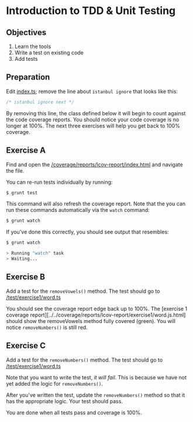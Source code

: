 # Introduction to TDD & Unit Testing

## Objectives

1. Learn the tools
2. Write a test on existing code
3. Add tests

## Preparation

Edit [index.ts](./index.ts); remove the line about `istanbul ignore` that looks like this:

````javascript
/* istanbul ignore next */
````

By removing this line, the class defined below it will begin to count against the code coverage reports. You should notice
your code coverage is no longer at 100%. The next three exercises will help you get back to 100% coverage.

## Exercise A

Find and open the [/coverage/reports/lcov-report/index.html](../../coverage/reports/lcov-report/index.html) and navigate the file.

You can re-run tests individually by running:

````bash
$ grunt test
````

This command will also refresh the coverage report. Note that the you can run these commands automatically via the `watch` command:

````bash
$ grunt watch
````

If you've done this correctly, you should see output that resembles:

````bash
$ grunt watch

> Running "watch" task
> Waiting...
````

## Exercise B

Add a test for the `removeVowels()` method. The test should go to [/test/exercise1/word.ts](../../test/exercise1/word.ts)

You should see the coverage report edge back up to 100%. The [exercise 1 coverage report][../../coverage/reports/lcov-report/exercise1/word.js.html] should
show the removeVowels method fully covered (green). You will notice `removeNumbers()` is still red.

## Exercise C

Add a test for the `removeNumbers()` method. The test should go to [/test/exercise1/word.ts](../../test/exercise1/word.ts)

Note that you want to write the test, *it will fail*. This is because we have not yet added the logic for `removeNumbers()`.

After you've written the test, update the `removeNumbers()` method so that it has the appropriate logic. Your test should pass.

You are done when all tests pass and coverage is 100%.
